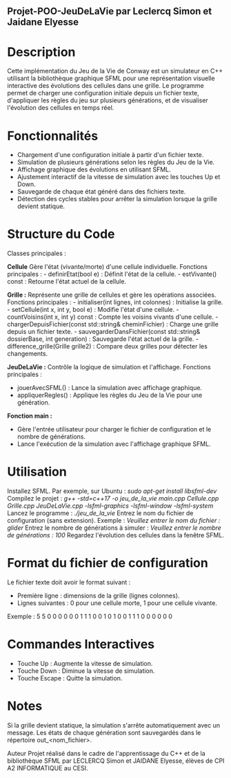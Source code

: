 ## Projet-POO-JeuDeLaVie par Leclercq Simon et Jaidane Elyesse

# Description

Cette implémentation du Jeu de la Vie de Conway est un simulateur en C++ utilisant la bibliothèque graphique SFML pour une représentation visuelle interactive des évolutions des cellules dans une grille. Le programme permet de charger une configuration initiale depuis un fichier texte, d'appliquer les règles du jeu sur plusieurs générations, et de visualiser l'évolution des cellules en temps réel.

# Fonctionnalités

- Chargement d'une configuration initiale à partir d'un fichier texte.
- Simulation de plusieurs générations selon les règles du Jeu de la Vie.
- Affichage graphique des évolutions en utilisant SFML.
- Ajustement interactif de la vitesse de simulation avec les touches Up et Down.
- Sauvegarde de chaque état généré dans des fichiers texte.
- Détection des cycles stables pour arrêter la simulation lorsque la grille devient statique.

# Structure du Code

Classes principales : 

__Cellule__
    Gère l'état (vivante/morte) d'une cellule individuelle.
    Fonctions principales :
    - definirEtat(bool e) : Définit l'état de la cellule.
    - estVivante() const : Retourne l'état actuel de la cellule.

__Grille :__ 
    Représente une grille de cellules et gère les opérations associées.
    Fonctions principales :
    - initialiser(int lignes, int colonnes) : Initialise la grille.
    - setCellule(int x, int y, bool e) : Modifie l'état d'une cellule.
    - countVoisins(int x, int y) const : Compte les voisins vivants d'une cellule.
    - chargerDepuisFichier(const std::string& cheminFichier) : Charge une grille depuis un fichier texte.
    - sauvegarderDansFichier(const std::string& dossierBase, int generation) : Sauvegarde l'état actuel de la grille.
    - difference_grille(Grille grille2) : Compare deux grilles pour détecter les changements.
    
__JeuDeLaVie :__
  Contrôle la logique de simulation et l'affichage.
  Fonctions principales :
  - jouerAvecSFML() : Lance la simulation avec affichage graphique.
  - appliquerRegles() : Applique les règles du Jeu de la Vie pour une génération.

__Fonction main :__
- Gère l'entrée utilisateur pour charger le fichier de configuration et le nombre de générations.
- Lance l'exécution de la simulation avec l'affichage graphique SFML.

# Utilisation
Installez SFML. Par exemple, sur Ubuntu :
*sudo apt-get install libsfml-dev*
Compilez le projet :
*g++ -std=c++17 -o jeu_de_la_vie main.cpp Cellule.cpp Grille.cpp JeuDeLaVie.cpp -lsfml-graphics -lsfml-window -lsfml-system*
Lancez le programme :
*./jeu_de_la_vie*
Entrez le nom du fichier de configuration (sans extension). Exemple :
*Veuillez entrer le nom du fichier : glider*
Entrez le nombre de générations à simuler :
*Veuillez entrer le nombre de générations : 100*
Regardez l'évolution des cellules dans la fenêtre SFML.

# Format du fichier de configuration
Le fichier texte doit avoir le format suivant :
- Première ligne : dimensions de la grille (lignes colonnes).
- Lignes suivantes : 0 pour une cellule morte, 1 pour une cellule vivante.

Exemple :
5 5
0 0 0 0 0
0 1 1 1 0
0 1 0 1 0
0 1 1 1 0
0 0 0 0 0

# Commandes Interactives
- Touche Up : Augmente la vitesse de simulation.
- Touche Down : Diminue la vitesse de simulation.
- Touche Escape : Quitte la simulation.

# Notes
Si la grille devient statique, la simulation s'arrête automatiquement avec un message.
Les états de chaque génération sont sauvegardés dans le répertoire out_<nom_fichier>.

Auteur
Projet réalisé dans le cadre de l'apprentissage du C++ et de la bibliothèque SFML par LECLERCQ Simon et JAIDANE Elyesse, élèves de CPI A2 INFORMATIQUE au CESI.
